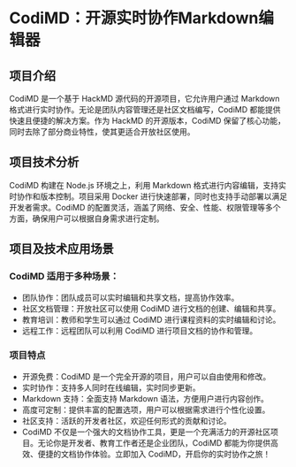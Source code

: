 # CodiMD：开源实时协作Markdown编辑器

## 项目介绍

CodiMD 是一个基于 HackMD 源代码的开源项目，它允许用户通过 Markdown 格式进行实时协作。无论是团队内容管理还是社区文档编写，CodiMD 都能提供快速且便捷的解决方案。作为 HackMD 的开源版本，CodiMD 保留了核心功能，同时去除了部分商业特性，使其更适合开放社区使用。

## 项目技术分析

CodiMD 构建在 Node.js 环境之上，利用 Markdown 格式进行内容编辑，支持实时协作和版本控制。项目采用 Docker 进行快速部署，同时也支持手动部署以满足开发者需求。CodiMD 的配置灵活，涵盖了网络、安全、性能、权限管理等多个方面，确保用户可以根据自身需求进行定制。

## 项目及技术应用场景

### CodiMD 适用于多种场景：

- 团队协作：团队成员可以实时编辑和共享文档，提高协作效率。
- 社区文档管理：开放社区可以使用 CodiMD 进行文档的创建、编辑和共享。
- 教育培训：教师和学生可以通过 CodiMD 进行课程资料的实时编辑和讨论。
- 远程工作：远程团队可以利用 CodiMD 进行项目文档的协作和管理。

### 项目特点

- 开源免费：CodiMD 是一个完全开源的项目，用户可以自由使用和修改。
- 实时协作：支持多人同时在线编辑，实时同步更新。
- Markdown 支持：全面支持 Markdown 语法，方便用户进行内容创作。
- 高度可定制：提供丰富的配置选项，用户可以根据需求进行个性化设置。
- 社区支持：活跃的开发者社区，欢迎任何形式的贡献和讨论。
- CodiMD 不仅是一个强大的文档协作工具，更是一个充满活力的开源社区项目。无论你是开发者、教育工作者还是企业团队，CodiMD 都能为你提供高效、便捷的文档协作体验。立即加入 CodiMD，开启你的实时协作之旅！